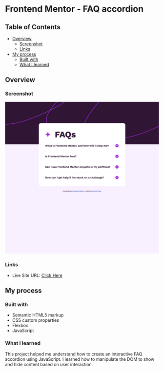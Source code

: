# Frontend Mentor - FAQ accordion
## Table of Contents

- [Overview](#overview)
  - [Screenshot](#screenshot)
  - [Links](#links)
- [My process](#my-process)
  - [Built with](#built-with)
  - [What I learned](#what-i-learned)

## Overview

### Screenshot

![Screenshot](./assets/images/Screenshot.png)

### Links

- Live Site URL: [Click Here](https://faq-accordion-lyart-three.vercel.app/)

## My process

### Built with

- Semantic HTML5 markup
- CSS custom properties
- Flexbox
- JavaScript

### What I learned

This project helped me understand how to create an interactive FAQ accordion using JavaScript. I learned how to manipulate the DOM to show and hide content based on user interaction.

